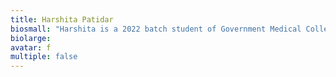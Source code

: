 ```yaml
---
title: Harshita Patidar
biosmall: "Harshita is a 2022 batch student of Government Medical College, Ratlam"
biolarge:
avatar: f
multiple: false
---
```

